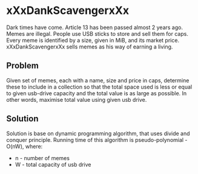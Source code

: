 # xXxDankScavengerxXx
Dark times have come. Article 13 has been passed almost 2 years ago. Memes are illegal. People use USB sticks to store and sell them for caps. Every meme is identified by a size, given in MiB, and its market price. xXxDankScavengerxXx sells memes as his way of earning a living.

## Problem
Given set of memes, each with a name, size and price in caps, determine these to include in a collection so that the total space used is less or equal to given usb-drive capacity and the total value is as large as possible. In other words, maximise total value using given usb drive.

## Solution
Solution is base on dynamic programming algorithm, that uses divide and conquer principle. Running time of this algorithm is pseudo-polynomial - O(nW), where:
- n - number of memes
- W - total capacity of usb drive

